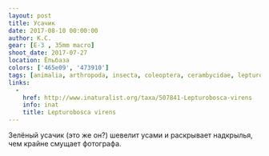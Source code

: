 ```yaml
---
layout: post
title: Усачик
date: 2017-08-10 00:00:00
author: К.С.
gear: [E-3 , 35mm macro]
shoot_date: 2017-07-27
location: Ёльбаза
colors: ['465e09', '473910']
tags: [animalia, arthropoda, insecta, coleoptera, cerambycidae, lepturobosca, lepturobosca virens]
links:
  -
    href: http://www.inaturalist.org/taxa/507841-Lepturobosca-virens
    info: inat
    title: Lepturobosca virens
---
```

Зелёный усачик (это же он?) шевелит усами и раскрывает надкрылья, чем крайне смущает фотографа.
